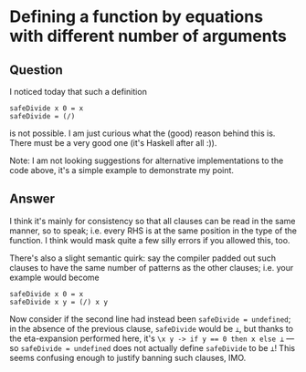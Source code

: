 
# Defining a function by equations with different number of arguments

## Question
      
I noticed today that such a definition

    safeDivide x 0 = x
    safeDivide = (/)
    

is not possible. I am just curious what the (good) reason behind this is. There must be a very good one (it's Haskell after all :)).

Note: I am not looking suggestions for alternative implementations to the code above, it's a simple example to demonstrate my point.
## Answer
      
I think it's mainly for consistency so that all clauses can be read in the same manner, so to speak; i.e. every RHS is at the same position in the type of the function. I think would mask quite a few silly errors if you allowed this, too.

There's also a slight semantic quirk: say the compiler padded out such clauses to have the same number of patterns as the other clauses; i.e. your example would become

    safeDivide x 0 = x
    safeDivide x y = (/) x y
    

Now consider if the second line had instead been `safeDivide = undefined`; in the absence of the previous clause, `safeDivide` would be `⊥`, but thanks to the eta-expansion performed here, it's `\x y -> if y == 0 then x else ⊥` — so `safeDivide = undefined` does not actually define `safeDivide` to be `⊥`! This seems confusing enough to justify banning such clauses, IMO.
    
